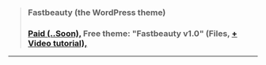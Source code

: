 > ### Fastbeauty (the WordPress theme)
> ### [Paid (..Soon),](https://youtube.com/@VideoCovery) Free theme: "Fastbeauty v1.0" (Files, [+ Video tutorial),](https://youtube.com/@VideoCovery)
---
